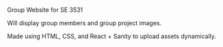 Group Website for SE 3531

Will display group members and group project images.

Made using HTML, CSS, and React + Sanity to upload assets dynamically.